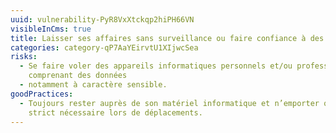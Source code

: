 ```yaml
---
uuid: vulnerability-PyR8VxXtckqp2hiPH66VN
visibleInCms: true
title: Laisser ses affaires sans surveillance ou faire confiance à des inconnus.
categories: category-qP7AaYEirvtU1XIjwcSea
risks:
  - Se faire voler des appareils informatiques personnels et/ou professionnels
    comprenant des données
  - notamment à caractère sensible.
goodPractices:
  - Toujours rester auprès de son matériel informatique et n’emporter que le
    strict nécessaire lors de déplacements.
---
```

